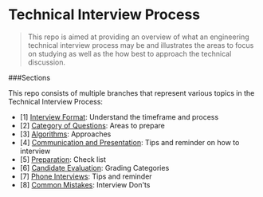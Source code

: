 # Technical Interview Process

>This repo is aimed at providing an overview of what an engineering technical interview
>process may be and illustrates the areas to focus on studying as well as the 
>how best to approach the technical discussion.

###Sections

This repo consists of multiple branches that represent various topics in the Technical Interview Process:

  - [1] [Interview Format]: Understand the timeframe and process
  - [2] [Category of Questions]: Areas to prepare
  - [3] [Algorithms]: Approaches  
  - [4] [Communication and Presentation]: Tips and reminder on how to interview  
  - [5] [Preparation]: Check list
  - [6] [Candidate Evaluation]: Grading Categories
  - [7] [Phone Interviews]: Tips and reminder    
  - [8] [Common Mistakes]: Interview Don'ts 



[Interview Format]: <https://github.com/WilliamHoang/interview_process/tree/Interview_Format>
[Category of Questions]: <https://github.com/WilliamHoang/interview_process/tree/Categories_of_Questions>
[Algorithms]: <https://github.com/WilliamHoang/interview_process/tree/Algorithms>
[Communication and Presentation]: <https://github.com/WilliamHoang/interview_process/tree/Communications_and_Presentation>
[Preparation]: <https://github.com/WilliamHoang/interview_process/tree/Preparation>
[Candidate Evaluation]: <https://github.com/WilliamHoang/interview_process/tree/Candidate_Evaluation>
[Phone Interviews]: <https://github.com/WilliamHoang/interview_process/tree/Phone_Interviews>
[Common Mistakes]: <https://github.com/WilliamHoang/interview_process/tree/Common_Mistakes>

